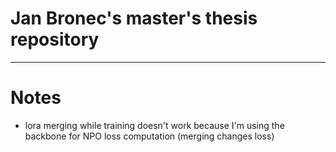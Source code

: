# Jan Bronec's master's thesis repository

---

# Notes

- lora merging while training doesn't work because I'm using the backbone for NPO loss computation (merging changes loss)